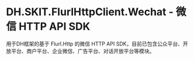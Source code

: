 ﻿# DH.SKIT.FlurlHttpClient.Wechat - 微信 HTTP API SDK

用于DH框架的基于 Flurl.Http 的微信 HTTP API SDK，目前已包含公众平台、开放平台、商户平台、企业微信、广告平台、对话开放平台等模块。